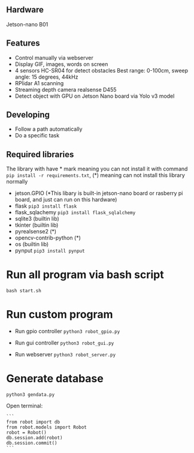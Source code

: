 ## Hardware
Jetson-nano B01 

## Features
- Control manually via webserver
- Display GIF, images, words on screen
- 4 sensors HC-SR04 for detect obstacles Best range: 0-100cm, sweep angle: 15 degrees, 44kHz 
- RPlidar A1 scanning
- Streaming depth camera realsense D455
- Detect object with GPU on Jetson Nano board via Yolo v3 model

## Developing
- Follow a path automatically
- Do a specific task

## Required libraries
The library with have * mark meaning you can not install it with command `pip install -r requirements.txt`, (*) meaning can not install this library normally
- jetson.GPIO (*This libary is built-in jetson-nano board or rasberry pi board, and just can run on this hardware)
- flask `pip3 install flask`
- flask_sqlachemy `pip3 install flask_sqlalchemy`
- sqlite3  (builtin lib)
- tkinter (builtin lib)
- pyrealsense2  (*)
- opencv-contrib-python (*)
- os (builtin lib)
- pynput `pip3 install pynput`
    
# Run all program via bash script

`bash start.sh`

# Run custom program

- Run gpio controller `python3 robot_gpio.py`

- Run gui controller `python3 robot_gui.py`

- Run webserver `python3 robot_server.py`

# Generate database

`python3 gendata.py`

Open terminal:

	```
	from robot import db
	from robot.models import Robot
	robot = Robot()
	db.session.add(robot)
	db.session.commit()
	```